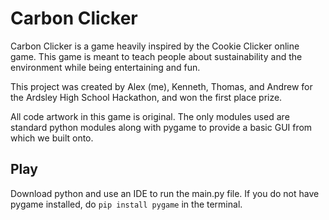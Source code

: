 # Carbon Clicker
Carbon Clicker is a game heavily inspired by the Cookie Clicker online game.
This game is meant to teach people about sustainability and the environment while being entertaining and fun.

This project was created by Alex (me), Kenneth, Thomas, and Andrew for the Ardsley High School Hackathon, and won the first place prize.

All code artwork in this game is original. The only modules used are standard python modules along with pygame to provide a basic GUI
from which we built onto.

## Play
Download python and use an IDE to run the main.py file. If you do not have pygame installed, do `pip install pygame` in the terminal.
